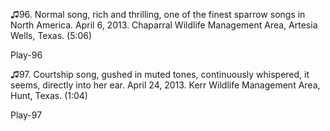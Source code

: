 ♫96. Normal song, rich and thrilling, one of the finest sparrow songs in
North America. April 6, 2013. Chaparral Wildlife Management Area,
Artesia Wells, Texas. (5:06)

Play-96

♫97. Courtship song, gushed in muted tones, continuously whispered, it
seems, directly into her ear. April 24, 2013. Kerr Wildlife Management
Area, Hunt, Texas. (1:04)

Play-97
